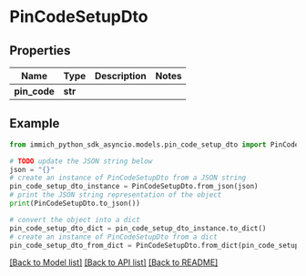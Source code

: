 # PinCodeSetupDto


## Properties

Name | Type | Description | Notes
------------ | ------------- | ------------- | -------------
**pin_code** | **str** |  | 

## Example

```python
from immich_python_sdk_asyncio.models.pin_code_setup_dto import PinCodeSetupDto

# TODO update the JSON string below
json = "{}"
# create an instance of PinCodeSetupDto from a JSON string
pin_code_setup_dto_instance = PinCodeSetupDto.from_json(json)
# print the JSON string representation of the object
print(PinCodeSetupDto.to_json())

# convert the object into a dict
pin_code_setup_dto_dict = pin_code_setup_dto_instance.to_dict()
# create an instance of PinCodeSetupDto from a dict
pin_code_setup_dto_from_dict = PinCodeSetupDto.from_dict(pin_code_setup_dto_dict)
```
[[Back to Model list]](../README.md#documentation-for-models) [[Back to API list]](../README.md#documentation-for-api-endpoints) [[Back to README]](../README.md)


